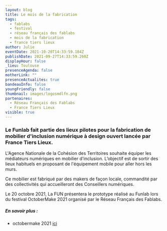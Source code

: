 ```yaml
---
layout: blog
title: Le mois de la fabrication
tags:
  - fablabs
  - festival
  - réseau français des fablabs
  - mois de la fabrication
  - france tiers lieux
author: Julie
eventDate: 2021-10-20T14:33:59.184Z
publishDate: 2021-09-27T14:33:59.260Z
displayHour: false
_lieu: Toulouse
presenceAgenda: false
motherLink: ""
presenceActualites: true
bandeauInfo: false
youngFriendly: false
thumbnail: images/logosmdlfn.png
partenaires:
  - Réseau Français des Fablabs
  - France Tiers Lieux
visible: true
---
```

### Le Funlab fait partie des lieux pilotes pour la fabrication de mobilier d'inclusion numérique à design ouvert lancée par France Tiers Lieux. 

L'Agence Nationale de la Cohésion des Territoires souhaite équiper les médiateurs numériques en mobilier d'inclusion. L’objectif est de sortir des lieux habituels en proposant de l'équipement mobile pour aller hors les murs. 

Ce mobilier est fabriqué par des makers de façon locale, commandité par des collectivités qui accueilleront des Conseillers numériques. 

Le 20 octobre 2021, La FUN présentera le prototype réalisé au Funlab lors du festival OctoberMake 2021 organisé par le Réseau Français des Fablabs.

##### En savoir plus : 
* octobermake 2021 [ici]()
 